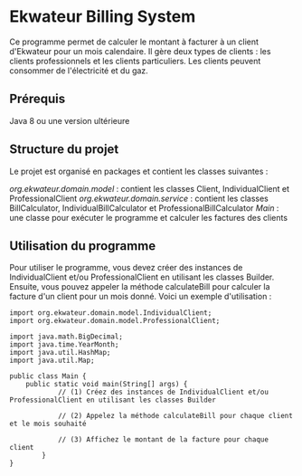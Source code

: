 # Ekwateur Billing System
Ce programme permet de calculer le montant à facturer à un client d'Ekwateur pour un mois calendaire. Il gère deux types de clients : les clients professionnels et les clients particuliers. Les clients peuvent consommer de l'électricité et du gaz.

## Prérequis
Java 8 ou une version ultérieure

## Structure du projet
Le projet est organisé en packages et contient les classes suivantes :

*org.ekwateur.domain.model* : contient les classes Client, IndividualClient et ProfessionalClient
*org.ekwateur.domain.service* : contient les classes BillCalculator, IndividualBillCalculator et ProfessionalBillCalculator
*Main* : une classe pour exécuter le programme et calculer les factures des clients

## Utilisation du programme
Pour utiliser le programme, vous devez créer des instances de IndividualClient et/ou ProfessionalClient en utilisant les classes Builder.
Ensuite, vous pouvez appeler la méthode calculateBill pour calculer la facture d'un client pour un mois donné.
Voici un exemple d'utilisation :

```
import org.ekwateur.domain.model.IndividualClient;
import org.ekwateur.domain.model.ProfessionalClient;

import java.math.BigDecimal;
import java.time.YearMonth;
import java.util.HashMap;
import java.util.Map;

public class Main {
    public static void main(String[] args) {          
            // (1) Créez des instances de IndividualClient et/ou ProfessionalClient en utilisant les classes Builder
    
            // (2) Appelez la méthode calculateBill pour chaque client et le mois souhaité
    
            // (3) Affichez le montant de la facture pour chaque client
        }
}
```